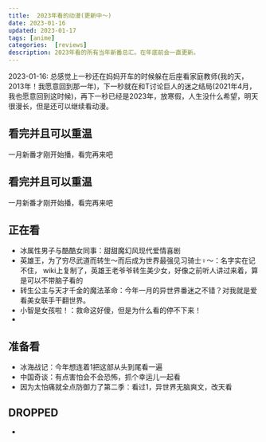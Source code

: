 ```yaml
---
title:  2023年看的动漫(更新中～)
date: 2023-01-16
updated: 2023-01-17
tags: [anime]
categories:  [reviews]
description: 2023年看的所有当年新番总汇。在年底前会一直更新。
---
```


2023-01-16: 总感觉上一秒还在妈妈开车的时候躲在后座看家庭教师(我的天，2013年！我愿意回到那一年)，下一秒就在和T讨论巨人的迷之结局(2021年4月，我也愿意回到这时候)，再下一秒已经是2023年，放寒假，人生没什么希望，明天很漫长，但是还可以继续看动漫。

<hline>


## 看完并且可以重温

一月新番才刚开始播，看完再来吧

## 看完并且可以重温

一月新番才刚开始播，看完再来吧

## 正在看

- 冰属性男子与酷酷女同事：甜甜魔幻风现代爱情喜剧
- 英雄王，为了穷尽武道而转生～而后成为世界最强见习骑士♀～：名字实在记不住， wiki上复制了，英雄王老爷爷转生美少女，好像之前听人讲过来着，算是可以不带脑子看的
- 转生公主与天才千金的魔法革命：今年一月的异世界番迷之不错？对我就是爱看美女联手干翻世界。
- 小智是女孩啦！：救命这好傻，但是为什么看的停不下来！
- 

## 准备看

- 冰海战记：今年想连着1把这部从头到尾看一遍
- 中国奇谈：有点害怕会不会恐怖，抓个幸运儿一起看
- 因为太怕痛就全点防御力了第二季：看过1，异世界无脑爽文，改天看

## DROPPED

- 
